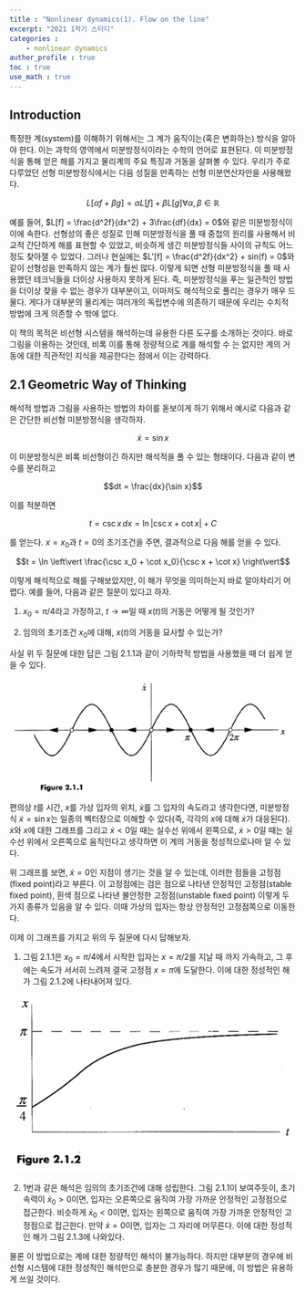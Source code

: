 ```yaml
---
title : "Nonlinear dynamics(1). Flow on the line"
excerpt: "2021 1학기 스터디"
categories :
    - nonlinear dynamics
author_profile : true
toc : true
use_math : true
---
```


## Introduction

특정한 계(system)를 이해하기 위해서는 그 계가 움직이는(혹은 변화하는) 방식을 알아야 한다. 이는 과학의 영역에서 미분방정식이라는 수학의 언어로 표현된다. 이 미분방정식을 통해 얻은 해를 가지고 물리계의 주요 특징과 거동을 살펴볼 수 있다. 우리가 주로 다루었던 선형 미분방정식에서는 다음 성질을 만족하는 선형 미분연산자만을 사용해왔다.

$$L[\alpha f + \beta g] = \alpha L[f] + \beta L[g] \forall \alpha,\beta \in \mathbb{R}$$

예를 들어, $L[f] = \frac{d^2f}{dx^2} + 3\frac{df}{dx} = 0$와 같은 미분방정식이 이에 속한다. 선형성의 좋은 성질로 인해 미분방정식을 풀 때 중첩의 원리를 사용해서 비교적 간단하게 해를 표현할 수 있었고, 비슷하게 생긴 미분방정식들 사이의 규칙도 어느정도 찾아잴 수 있었다. 그러나 현실에는 $L'[f] = \frac{d^2f}{dx^2} + sin(f) = 0$와 같이 선형성을 만족하지 않는 계가 훨씬 많다. 이렇게 되면 선형 미분방정식을 풀 때 사용했던 테크닉들을 더이상 사용하지 못하게 된다. 즉, 미분방정식을 푸는 일관적인 방법을 더이상 찾을 수 없는 경우가 대부분이고, 이마저도 해석적으로 풀리는 경우가 매우 드물다. 게다가 대부분의 물리계는 여러개의 독립변수에 의존하기 때문에 우리는 수치적 방법에 크게 의존할 수 밖에 없다.

이 책의 목적은 비선형 시스템을 해석하는데 유용한 다른 도구를 소개하는 것이다. 바로 그림을 이용하는 것인데, 비록 이를 통해 정량적으로 계를 해석할 수 는 없지만 계의 거동에 대한 직관적인 지식을 제공한다는 점에서 이는 강력하다.

## 2.1 Geometric Way of Thinking

해석적 방법과 그림을 사용하는 방법의 차이를 돋보이게 하기 위해서 예시로 다음과 같은 간단한 비선형 미분방정식을 생각하자.

$$\dot{x} = \sin x$$

이 미분방정식은 비록 비선형이긴 하지만 해석적을 풀 수 있는 형태이다. 다음과 같이 변수를 분리하고

$$dt = \frac{dx}{\sin x}$$

이를 적분하면

$$t = \csc x \,dx = \ln \vert \csc x + \cot x \vert + C$$

를 얻는다. $x=x_0$과 $t=0$의 초기조건을 주면, 결과적으로 다음 해를 얻을 수 있다.

$$t = \ln \left\vert \frac{\csc x_0 + \cot x_0}{\csc x + \cot x} \right\vert$$

이렇게 해석적으로 해를 구해보았지만, 이 해가 무엇을 의미하는지 바로 알아차리기 어렵다. 예를 들어, 다음과 같은 질문이 있다고 하자.

1. $x_0 = \pi/4$라고 가정하고, $t \rightarrow \infty$일 때 $x(t)$의 거동은 어떻게 될 것인가?

2. 임의의 초기조건 $x_0$에 대해, $x(t)$의 거동을 묘사할 수 있는가?

사실 위 두 질문에 대한 답은 그림 2.1.1과 같이 기하학적 방법을 사용했을 때 더 쉽게 얻을 수 있다. 

![ex_screenshot](/assets/images/NLD/fig-2.1.1.jpg)

편의상 $t$를 시간, $x$를 가상 입자의 위치, $\dot{x}$를 그 입자의 속도라고 생각한다면, 미분방정식 $\dot{x} = \sin x$는 일종의 벡터장으로 이해할 수 있다(즉, 각각의 $x$에 대해 $\dot{x}$가 대응된다). $\dot{x}$와 $x$에 대한 그래프를 그리고 $\dot{x} < 0$일 때는 실수선 위에서 왼쪽으로, $\dot{x} > 0$일 때는 실수선 위에서 오른쪽으로 움직인다고 생각하면 이 계의 거동을 정성적으로나마 알 수 있다.

위 그래프를 보면, $\dot{x} = 0$인 지점이 생기는 것을 알 수 있는데, 이러한 점들을 고정점(fixed point)라고 부른다. 이 고정점에는 검은 점으로 나타낸 안정적인 고정점(stable fixed point), 흰색 점으로 나타낸 불안정한 고정점(unstable fixed point) 이렇게 두가지 종류가 있음을 알 수 있다. 이때 가상의 입자는 항상 안정적인 고정점쪽으로 이동한다. 

이제 이 그래프를 가지고 위의 두 질문에 다시 답해보자.

1. 그림 2.1.1은 $x_0 = \pi/4$에서 시작한 입자는 $x=\pi/2$를 지날 때 까지 가속하고, 그 후에는 속도가 서서히 느려져 결국 고정점 $x=\pi$에 도달한다. 이에 대한 정성적인 해가 그림 2.1.2에 나타내어져 있다.

![ex_screenshot](/assets/images/NLD/fig-2.1.2.jpg)

2. 1번과 같은 해석은 임의의 초기조건에 대해 성립한다. 그림 2.1.1이 보여주듯이, 초기 속력이 $\dot{x}_0 > 0$이면, 입자는 오른쪽으로 움직여 가장 가까운 안정적인 고정점으로 접근한다. 비슷하게 $\dot{x}_0 < 0$이면, 입자는 왼쪽으로 움직여 가장 가까운 안정적인 고정점으로 접근한다. 만약 $\dot{x} = 0$이면, 입자는 그 자리에 머무른다. 이에 대한 정성적인 해가 그림 2.1.3에 나와있다.

물론 이 방법으로는 계에 대한 정량적인 해석이 불가능하다. 하지만 대부분의 경우에 비선형 시스템에 대한 정성적인 해석만으로 충분한 경우가 많기 때문에, 이 방법은 유용하게 쓰일 것이다.





